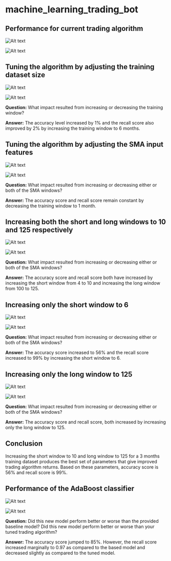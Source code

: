# machine_learning_trading_bot

## Performance for current trading algorithm

![Alt text](Images/1%20SVM%20testing%20report.png)

![Alt text](Images/2%20Actual%20returns%20vs%20Strategy%20returns.png)

## Tuning the algorithm by adjusting the training dataset size

![Alt text](Images/3%20Classification%20report%20-%206%20months.png)

![Alt text](Images/4%20Plot%20-%206%20months.png)

**Question:** What impact resulted from increasing or decreasing the training window?

**Answer:** The accuracy level increased by 1% and the recall score also improved by 2% by increasing the training window to 6 months.

## Tuning the algorithm by adjusting the SMA input features

![Alt text](Images/5%20Classification%20report%20-%201%20month.png)

![Alt text](Images/6%20Plot%20-%201%20month.png)

**Question:** What impact resulted from increasing or decreasing either or both of the SMA windows?

**Answer:** The accuracy score and recall score remain constant by decreasing the training window to 1 month.

## Increasing both the short and long windows to 10 and 125 respectively

![Alt text](Images/7%20Classification%20report%20-%20Increasing%20short%20&%20long%20windows.png)

![Alt text](Images/8%20Plot%20-%20Increasing%20short%20&%20long%20windows.png)

**Question:** What impact resulted from increasing or decreasing either or both of the SMA windows?

**Answer:** The accuracy score and recall score both have increased by increasing the short window from 4 to 10 and increasing the long window from 100 to 125.

## Increasing only the short window to 6

![Alt text](Images/9%20Classification%20report%20-%20Increasing%20short%20window.png)

![Alt text](Images/10%20Plot%20-%20Increasing%20short%20window.png)

**Question:** What impact resulted from increasing or decreasing either or both of the SMA windows?

**Answer:** The accuracy score increased to 56% and the recall score increased to 99% by increasing the short window to 6.

## Increasing only the long window to 125

![Alt text](Images/11%20Classification%20report%20-%20Increasing%20long%20window.png)

![Alt text](Images/12%20Plot%20-%20Increasing%20long%20window.png)

**Question:** What impact resulted from increasing or decreasing either or both of the SMA windows?

**Answer:** The accuracy score and recall score, both increased by increasing only the long window to 125.

## Conclusion

Increasing the short window to 10 and long window to 125 for a 3 months training dataset produces the best set of parameters that give improved trading algorithm returns. Based on these parameters, accuracy score is 56% and recall score is 99%.

## Performance of the AdaBoost classifier

![Alt text](Images/13%20Classification%20report%20-%20AdaBoost%20model.png)

![Alt text](Images/14%20Plot%20-%20AdaBoost%20model.png)

**Question:** Did this new model perform better or worse than the provided baseline model? Did this new model perform better or worse than your tuned trading algorithm?

**Answer:** The accuracy score jumped to 85%. However, the recall score increased marginally to 0.97 as compared to the based model and decreased slightly as compared to the tuned model.